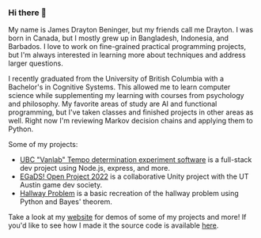 ### Hi there 👋

<!--
**jamesdrayton/jamesdrayton** is a ✨ _special_ ✨ repository because its `README.md` (this file) appears on your GitHub profile.

Here are some ideas to get you started:

- 🔭 I’m currently working on ...
- 🌱 I’m currently learning ...
- 👯 I’m looking to collaborate on ...
- 🤔 I’m looking for help with ...
- 💬 Ask me about ...
- 📫 How to reach me: ...
- 😄 Pronouns: ...
- ⚡ Fun fact: ...
-->

My name is James Drayton Beninger, but my friends call me Drayton. I was born in Canada, but I mostly grew up in Bangladesh, Indonesia, and Barbados. I love to work on 
fine-grained practical programming projects, but I'm always interested in learning more about techniques and address larger questions. 

I recently graduated from the University of British Columbia with a Bachelor's in Cognitive Systems. This allowed me to learn computer science while supplementing my 
learning with courses from psychology and philosophy. My favorite areas of study are AI and functional programming, but I've taken classes and finished projects in other
areas as well. Right now I'm reviewing Markov decision chains and applying them to Python. 

Some of my projects:
- [UBC "Vanlab" Tempo determination experiment software](https://github.com/jamesdrayton/Tempo) is a full-stack dev project using Node.js, express, and more.
- [EGaDS! Open Project 2022](https://github.com/jamesdrayton/EGaDS-Open-Project) is a collaborative Unity project with the UT Austin game dev society.
- [Hallway Problem](https://github.com/jamesdrayton/Hallway-Problem) is a basic recreation of the hallway problem using Python and Bayes' theorem.

Take a look at my [website](https://jamesdrayton.github.io) for demos of some of my projects and more!
If you'd like to see how I made it the source code is available [here](https://github.com/jamesdrayton/jamesdrayton.github.io).
